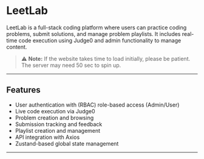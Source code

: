 #  LeetLab

LeetLab is a full-stack coding platform where users can practice coding problems, submit solutions, and manage problem playlists. It includes real-time code execution using Judge0 and admin functionality to manage content.

> ⚠️ **Note:** If the website takes time to load initially, please be patient. The server may need 50 sec to spin up.

---

## Features

- User authentication with (RBAC) role-based access (Admin/User)
- Live code execution via Judge0
- Problem creation and browsing
- Submission tracking and feedback
- Playlist creation and management
- API integration with Axios
- Zustand-based global state management

---
